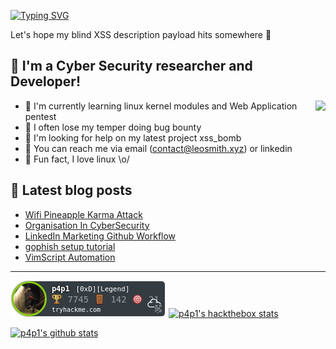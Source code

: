 [![Typing SVG](https://readme-typing-svg.herokuapp.com?font=Hack&color=%239315B7&lines=What's+up!+I'm+Leo+-+aka+p4p1)](https://git.io/typing-svg)


Let's hope my blind XSS description payload hits somewhere :penguin:

## :name_badge: I'm a Cyber Security researcher and Developer!
<img align="right" src="https://c.tenor.com/OKO48giZVgwAAAAC/school-superbad.gif" />

- :peach: I'm currently learning linux kernel modules and Web Application pentest
- :tangerine: I often lose my temper doing bug bounty
- :tomato: I'm looking for help on my latest project xss_bomb
- :watermelon: You can reach me via email (contact@leosmith.xyz) or linkedin
- :meat_on_bone: Fun fact, I love linux \o/

## :notebook: Latest blog posts
<!-- BLOG-POST-LIST:START -->
- [Wifi Pineapple Karma Attack](https://leosmith.xyz/blog/wifi-pineapple-karma.html)
- [Organisation In CyberSecurity](https://leosmith.xyz/blog/organisation-cybersecurity.html)
- [LinkedIn Marketing Github Workflow](https://leosmith.xyz/blog/linkedin-marketing-workflow.html)
- [gophish setup tutorial](https://leosmith.xyz/blog/gophish-setup-tutorial.html)
- [VimScript Automation](https://leosmith.xyz/blog/vim-script-auto-edit.html)
<!-- BLOG-POST-LIST:END -->

---

[![p4p1's tryhackme stats](https://raw.githubusercontent.com/p4p1/p4p1/master/assets/thm_propic.png)][tryhackme]
[![p4p1's hackthebox stats](http://www.hackthebox.eu/badge/image/311399)][hackthebox]


[![p4p1's github stats](https://github-readme-stats.vercel.app/api?username=p4p1&show_icons=true&theme=dracula)][website]

<!--
**p4p1/p4p1** is a ✨ _special_ ✨ repository because its `README.md` (this file) appears on your GitHub profile.

Here are some ideas to get you started:

- 🔭 I’m currently working on ...
- 🌱 I’m currently learning ...
- 👯 I’m looking to collaborate on ...
- 🤔 I’m looking for help with ...
- 💬 Ask me about ...
- 📫 How to reach me: ...
- 😄 Pronouns: ...
- ⚡ Fun fact: ...

## Description
At the age of 13, I created my first ever computer virus on a Windows XP and
since then have been obsessed with to Security Research and Software Development.
I am currently working on getting my OSCP and Pentest+ to be an expert in the
field on Information Security and pen-testing. On this github I have a lot of
repositories ranging from my personnal work to my portfolio projects and
School Projects.
-->

[website]: https://leosmith.xyz
[linkedin]: https://www.linkedin.com/in/leo-smith/
[tryhackme]: https://tryhackme.com/p/p4p1
[twitter]: https://twitter.com/p4p1_ls
[hackthebox]: https://www.hackthebox.eu/home/users/profile/311399
